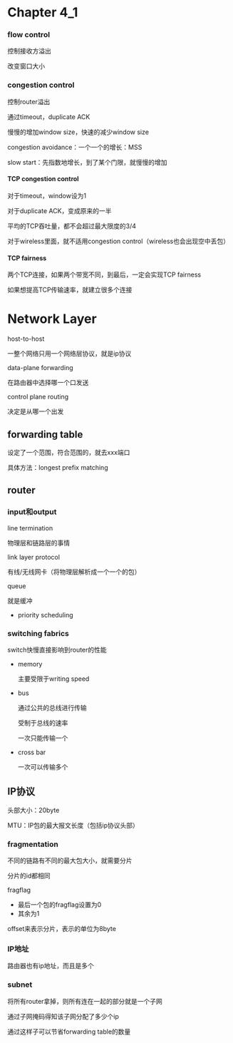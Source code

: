 # Chapter 4_1

### flow control

控制接收方溢出

改变窗口大小

### congestion control

控制router溢出

通过timeout，duplicate ACK

慢慢的增加window size，快速的减少window size

congestion avoidance：一个一个的增长：MSS

slow start：先指数地增长，到了某个门限，就慢慢的增加

#### TCP congestion control

对于timeout，window设为1

对于duplicate ACK，变成原来的一半

平均的TCP吞吐量，都不会超过最大限度的3/4

对于wireless里面，就不适用congestion control（wireless也会出现空中丢包）

#### TCP fairness

两个TCP连接，如果两个带宽不同，到最后，一定会实现TCP fairness

如果想提高TCP传输速率，就建立很多个连接

# Network Layer

host-to-host

一整个网络只用一个网络层协议，就是ip协议

data-plane			forwarding 

在路由器中选择哪一个口发送

control plane		routing

决定是从哪一个出发

## forwarding table

设定了一个范围，符合范围的，就去xxx端口

具体方法：longest prefix matching

## router

### input和output

line termination

物理层和链路层的事情

link layer protocol

有线/无线网卡（将物理层解析成一个一个的包）

queue

就是缓冲

- priority scheduling

### switching fabrics

switch快慢直接影响到router的性能

- memory

  主要受限于writing speed

- bus

  通过公共的总线进行传输

  受制于总线的速率

  一次只能传输一个

- cross bar

  一次可以传输多个

## IP协议

头部大小：20byte

MTU：IP包的最大报文长度（包括ip协议头部）

### fragmentation

不同的链路有不同的最大包大小，就需要分片

分片的id都相同

fragflag

- 最后一个包的fragflag设置为0
- 其余为1

offset来表示分片，表示的单位为8byte

### IP地址

路由器也有ip地址，而且是多个

### subnet

将所有router拿掉，则所有连在一起的部分就是一个子网

通过子网掩码得知该子网分配了多少个ip

通过这样子可以节省forwarding table的数量
